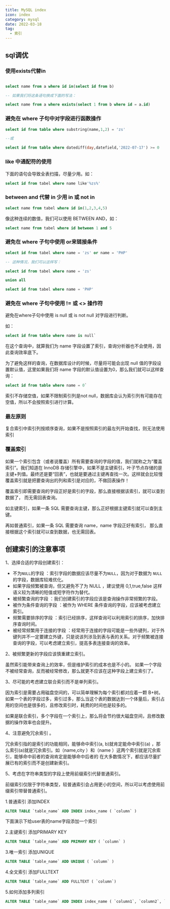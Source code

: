 ```yaml
---
title: MySQL index
icon: index
category: mysql
date: 2022-03-18
tag:
  - 索引
---
```


## sql调优

### 使用exists代替in

```sql

select name from a where id in(select id from b)

-- 如果我们将这条语句换成下面的写法：

select name from a where exists(select 1 from b where id = a.id)
```

### 避免在 where 子句中对字段进行函数操作

```sql
select id from table where substring(name,1,2) = 'zs'

--或

select id from table where datediff(day,datefield,'2022-07-17') >= 0    

```

### like 中通配符的使用

下面的语句会导致全表扫描，尽量少用。如：

```sql
select id from tabel where name like'%zs%'
```

### between and 代替 in 少用 in 或 not in

```sql
select name from tabel where id in(1,2,3,4,5)
```

像这种连续的数值，我们可以使用 BETWEEN AND，如：

```sql
select name from tabel where id between 1 and 5
```

### 避免在 where 子句中使用 or来链接条件

```sql
select id from tabel where name = 'zs' or name = 'PHP'

-- 这种情况，我们可以这样写：

select id from tabel where name = 'zs'

union all

select id from tabel where name = 'PHP'
```

### 避免在 where 子句中使用 != 或 <> 操作符

避免在where子句中使用 is null 或 is not null 对字段进行判断。

如：

```sql
select id from table where name is null`
```

在这个查询中，就算我们为 name 字段设置了索引，查询分析器也不会使用，因此查询效率底下。

为了避免这样的查询，在数据库设计的时候，尽量将可能会出现 null 值的字段设置默认值，这里如果我们将 name 字段的默认值设置为0，那么我们就可以这样查询：

```sql
select id from table where name = 0`
```

索引不存储空值，如果不限制索引列是not null，数据库会认为索引列有可能存在空值，所以不会按照索引进行计算。

### 最左原则

复合索引中索引列按顺序查询，如果不是按照索引的最左列开始查找，则无法使用索引

### 覆盖索引

如果一个索引包含（或者说覆盖）所有需要查询的字段的值，我们就称之为“覆盖索引”。我们知道在 InnoDB 存储引擎中，如果不是主键索引，叶子节点存储的是主键+列值。最终还是要“回表”，也就是要通过主键再查找一次。这样就会比较慢覆盖索引就是把要查询出的列和索引是对应的，不做回表操作！

覆盖索引即需要查询的字段正好是索引的字段，那么直接根据该索引，就可以查到数据了，
而无需回表查询。

如主键索引，如果一条 SQL 需要查询主键，那么正好根据主键索引就可以查到主键。

再如普通索引，如果一条 SQL 需要查询 name，name 字段正好有索引， 那么直接根据这个索引就可以查到数据，也无需回表。

## 创建索引的注意事项

1、选择合适的字段创建索引：

- 不为`NULL`的字段 ：索引字段的数据应该尽量不为`NULL`，因为对于数据为 `NULL` 的字段，数据库较难优化。
- 如果字段频繁被查询，但又避免不了为 NULL ，建议使用 0,1,true,false 这样语义较为清晰的短值或短字符作为替代。
- 被频繁查询的字段 ：我们创建索引的字段应该是查询操作非常频繁的字段。
- 被作为条件查询的字段 ：被作为 WHERE 条件查询的字段，应该被考虑建立索引。
- 频繁需要排序的字段 ：索引已经排序，这样查询可以利用索引的排序，加快排序查询时间。
- 被经常频繁用于连接的字段 ：经常用于连接的字段可能是一些外键列，对于外键列并不一定要建立外键，只是说该列涉及到表与表的关系。对于频繁被连接查询的字段，可以考虑建立索引，提高多表连接查询的效率。

2、被频繁更新的字段应该慎重建立索引。

虽然索引能带来查询上的效率，但是维护索引的成本也是不小的。 如果一个字段不被经常查询，反而被经常修改，那么就更不应该在这种字段上建立索引了。

3、尽可能的考虑建立联合索引而不是单列索引。

因为索引是需要占用磁盘空间的，可以简单理解为每个索引都对应着一颗 B+树。如果一个表的字段过多，索引过多，那么当这个表的数据达到一个体量后，索引占用的空间也是很多的，且修改索引时，耗费的时间也是较多的。

如果是联合索引，多个字段在一个索引上，那么将会节约很大磁盘空间，且修改数据的操作效率也会提升。

4、注意避免冗余索引 。

冗余索引指的是索引的功能相同，能够命中索引(a, b)就肯定能命中索引(a) ，那么索引(a)就是冗余索引。如（name,city ）和（name ）这两个索引就是冗余索引，能够命中前者的查询肯定是能够命中后者的 在大多数情况下，都应该尽量扩展已有的索引而不是创建新索引。

5、考虑在字符串类型的字段上使用前缀索引代替普通索引。

前缀索引仅限于字符串类型，较普通索引会占用更小的空间，所以可以考虑使用前缀索引带替普通索引。

1.普通索引 添加INDEX

```sql
ALTER TABLE `table_name` ADD INDEX index_name ( `column` )

```

下面演示下给user表的name字段添加一个索引

2.主键索引 添加PRIMARY KEY

```sql
ALTER TABLE `table_name` ADD PRIMARY KEY ( `column` )

```

3.唯一索引 添加UNIQUE

```sql
ALTER TABLE `table_name` ADD UNIQUE ( `column` )

```

4.全文索引 添加FULLTEXT

```sql
ALTER TABLE `table_name` ADD FULLTEXT ( `column`)
```

5.如何添加多列索引

```sql
ALTER TABLE `table_name` ADD INDEX index_name ( `column1`, `column2`, `column3` )

```

